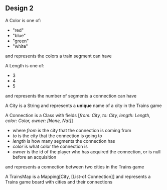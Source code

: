 ## Design 2 

A Color is one of:
- "red"
- "blue"
- "green"
- "white"

and represents the colors a train segment can have

A Length is one of:
- 3
- 4
- 5

and represents the number of segments a connection can have


A City is a String and represents a **unique** name of a city in the Trains game

A Connection is a Class with fields [_from: City, to: City, length: Length, color: Color, owner: [None, Nat]_]
- where _from_ is the city that the connection is coming from
- _to_ is the city that the connection is going to
- _length_ is how many segments the connection has
- _color_ is what color the connection is
- _owner_ is the id of the player who has acquired the connection, or is null before an acquisition

and represents a connection between two cities in the Trains game

A TrainsMap is a Mapping[City, [List-of Connection]] and represents a Trains game board with cities and their connections
